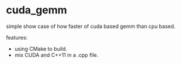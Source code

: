 # cuda_gemm
simple show case of how faster of cuda based gemm than cpu based.

features:
- using CMake to build.
- mix CUDA and C++11 in a .cpp file.
